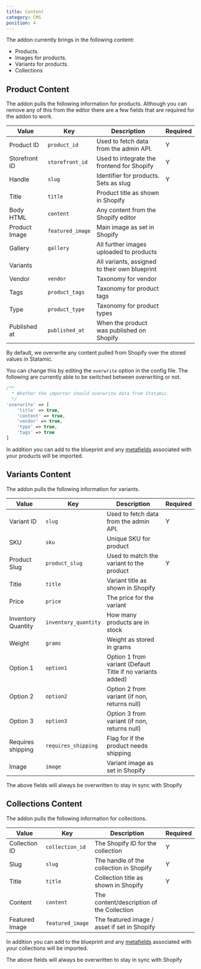 ```yaml
---
title: Content
category: CMS
position: 4
---
```


The addon currently brings in the following content:

- Products.
- Images for products.
- Variants for products.
- Collections

## Product Content

The addon pulls the following information for products. Although you can remove any of this from the editor there are a few fields that are required for the addon to work.

| Value              | Key                 | Description   | Required  |
| -------------------| ------------------- | ------------- | --------- |
| Product ID         | `product_id`        | Used to fetch data from the admin API. | Y |
| Storefront ID      | `storefront_id`     | Used to integrate the frontend for Shopify | Y |
| Handle             | `slug`              | Identifier for products. Sets as slug | Y |
| Title              | `title`             | Product title as shown in Shopify | |
| Body HTML          | `content`           | Any content from the Shopify editor | |
| Product Image      | `featured_image`    | Main image as set in Shopify | |
| Gallery            | `gallery`           | All further images uploaded to products | |
| Variants           | | All variants, assigned to their own blueprint | |
| Vendor             | `vendor` | Taxonomy for vendor | |
| Tags               | `product_tags` | Taxonomy for product tags | |
| Type               | `product_type` | Taxonomy for product types | |
| Published at       | `published_at` | When the product was published on Shopify | |

<alert type="warning">

By default, we overwrite any content pulled from Shopify over the stored values in Statamic. 

</alert>

You can change this by editing the `overwrite` option in the config file. The following are currently able to be switched between overwriting or not.

```php
/**
  * Whether the importer should overwrite data from Statamic.
  */
'overwrite' => [
    'title' => true,
    'content' => true,
    'vendor' => true,
    'type' => true,
    'tags' => true
]
```

In addition you can add to the blueprint and any [metafields](CMS/importing-data#metafields) associated with your products will be imported.

## Variants Content

The addon pulls the following information for variants.

| Value              | Key                 | Description   | Required  |
| -------------------| ------------------- | ------------- | --------- |
| Variant ID         | `slug`              | Used to fetch data from the admin API. | Y |
| SKU                | `sku`               | Unique SKU for product | |
| Product Slug       | `product_slug`      | Used to match the variant to the product | Y |
| Title              | `title`             | Variant title as shown in Shopify | |
| Price              | `price`             | The price for the variant | |
| Inventory Quantity | `inventory_quantity`| How many products are in stock | |
| Weight             | `grams`             | Weight as stored in grams | |
| Option 1           | `option1`           | Option 1 from variant (Default Title if no variants added) | |
| Option 2           | `option2`           | Option 2 from variant (if non, returns null) | |
| Option 3           | `option3`           | Option 3 from variant (if non, returns null) | |
| Requires shipping | `requires_shipping`  | Flag for if the product needs shipping | |
| Image  | `image`  | Variant image as set in Shopify | |


<alert type="warning">

The above fields will always be overwritten to stay in sync with Shopify

</alert>

## Collections Content

The addon pulls the following information for collections.

| Value                  | Key                  | Description                                  | Required |
|------------------------|----------------------|----------------------------------------------|----------|
| Collection ID          | `collection_id`      | The Shopify ID for the collection            | Y        |
| Slug                   | `slug`               | The handle of the collection in Shopify      | Y        |
| Title                  | `title`              | Collection title as shown in Shopify         | Y        |
| Content                | `content`            | The content/description of the Collection    |          |
| Featured Image | `featured_image` | The featured image / asset if set in Shopify |          |

In addition you can add to the blueprint and any [metafields](CMS/importing-data#metafields) associated with your collections will be imported.

<alert type="warning">

The above fields will always be overwritten to stay in sync with Shopify

</alert>
